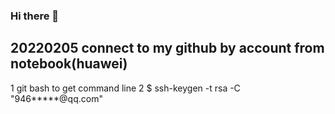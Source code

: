 ### Hi there 👋

<!--
**colaobo/colaobo** is a ✨ _special_ ✨ repository because its `README.md` (this file) appears on your GitHub profile.

Here are some ideas to get you started:

- 🔭 I’m currently working on ...
- 🌱 I’m currently learning ...
- 👯 I’m looking to collaborate on ...
- 🤔 I’m looking for help with ...
- 💬 Ask me about ...
- 📫 How to reach me: ...
- 😄 Pronouns: ...
- ⚡ Fun fact: ...
-->
## 20220205  connect to my github by account from notebook(huawei)
1 git bash to get command line 
2 $ ssh-keygen -t rsa -C "946*****@qq.com"
